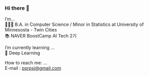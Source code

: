 ### Hi there 👋

I’m...  
  👨🏻‍🎓 B.A. in Computer Science / Minor in Statistics at University of Minnesosta - Twin Cities  
  📚 NAVER BoostCamp AI Tech 2기

I’m currently learning ...  
  🧠 Deep Learning

How to reach me: ...  
  E-mail : psrpsj@gmail.com
